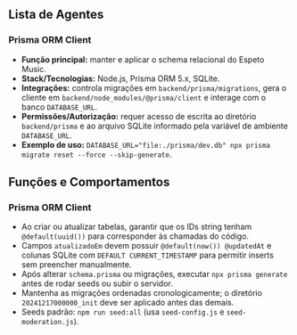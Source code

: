 ## Lista de Agentes

### Prisma ORM Client
- **Função principal:** manter e aplicar o schema relacional do Espeto Music.
- **Stack/Tecnologias:** Node.js, Prisma ORM 5.x, SQLite.
- **Integrações:** controla migrações em `backend/prisma/migrations`, gera o cliente em `backend/node_modules/@prisma/client` e interage com o banco `DATABASE_URL`.
- **Permissões/Autorização:** requer acesso de escrita ao diretório `backend/prisma` e ao arquivo SQLite informado pela variável de ambiente `DATABASE_URL`.
- **Exemplo de uso:** `DATABASE_URL="file:./prisma/dev.db" npx prisma migrate reset --force --skip-generate`.

## Funções e Comportamentos

### Prisma ORM Client
- Ao criar ou atualizar tabelas, garantir que os IDs string tenham `@default(uuid())` para corresponder às chamadas do código.
- Campos `atualizadoEm` devem possuir `@default(now()) @updatedAt` e colunas SQLite com `DEFAULT CURRENT_TIMESTAMP` para permitir inserts sem preencher manualmente.
- Após alterar `schema.prisma` ou migrações, executar `npx prisma generate` antes de rodar seeds ou subir o servidor.
- Mantenha as migrações ordenadas cronologicamente; o diretório `20241217000000_init` deve ser aplicado antes das demais.
- Seeds padrão: `npm run seed:all` (usa `seed-config.js` e `seed-moderation.js`).
